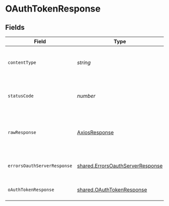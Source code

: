 # OAuthTokenResponse


## Fields

| Field                                                                                | Type                                                                                 | Required                                                                             | Description                                                                          |
| ------------------------------------------------------------------------------------ | ------------------------------------------------------------------------------------ | ------------------------------------------------------------------------------------ | ------------------------------------------------------------------------------------ |
| `contentType`                                                                        | *string*                                                                             | :heavy_check_mark:                                                                   | HTTP response content type for this operation                                        |
| `statusCode`                                                                         | *number*                                                                             | :heavy_check_mark:                                                                   | HTTP response status code for this operation                                         |
| `rawResponse`                                                                        | [AxiosResponse](https://axios-http.com/docs/res_schema)                              | :heavy_minus_sign:                                                                   | Raw HTTP response; suitable for custom response parsing                              |
| `errorsOauthServerResponse`                                                          | [shared.ErrorsOauthServerResponse](../../models/shared/errorsoauthserverresponse.md) | :heavy_minus_sign:                                                                   | Invalid request to OAuth Token.                                                      |
| `oAuthTokenResponse`                                                                 | [shared.OAuthTokenResponse](../../models/shared/oauthtokenresponse.md)               | :heavy_minus_sign:                                                                   | OAuth token response.                                                                |